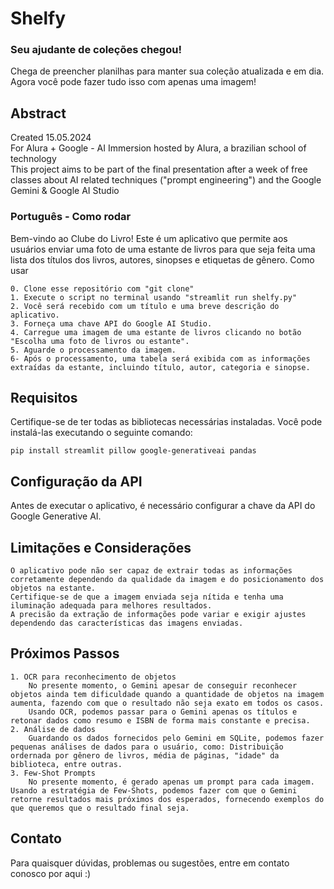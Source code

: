 # Shelfy

### Seu ajudante de coleções chegou!
Chega de preencher planilhas para manter sua coleção atualizada e em dia. Agora você pode fazer tudo isso com apenas uma imagem!

## Abstract
Created 15.05.2024  
For Alura + Google - AI Immersion hosted by Alura, a brazilian school of technology  
This project aims to be part of the final presentation after a week of free classes
about AI related techniques ("prompt engineering") and the Google Gemini & Google AI Studio

### Português - Como rodar
Bem-vindo ao Clube do Livro! Este é um aplicativo que permite aos usuários enviar uma foto de uma estante de livros para que seja feita uma lista dos títulos dos livros, autores, sinopses e etiquetas de gênero.
Como usar
    
    0. Clone esse repositório com "git clone"
    1. Execute o script no terminal usando "streamlit run shelfy.py"
    2. Você será recebido com um título e uma breve descrição do aplicativo.
    3. Forneça uma chave API do Google AI Studio.
    4. Carregue uma imagem de uma estante de livros clicando no botão "Escolha uma foto de livros ou estante".
    5. Aguarde o processamento da imagem.
    6- Após o processamento, uma tabela será exibida com as informações extraídas da estante, incluindo título, autor, categoria e sinopse.

## Requisitos

Certifique-se de ter todas as bibliotecas necessárias instaladas. Você pode instalá-las executando o seguinte comando:

```pip install streamlit pillow google-generativeai pandas```

## Configuração da API

Antes de executar o aplicativo, é necessário configurar a chave da API do Google Generative AI.   

## Limitações e Considerações

    O aplicativo pode não ser capaz de extrair todas as informações corretamente dependendo da qualidade da imagem e do posicionamento dos objetos na estante.
    Certifique-se de que a imagem enviada seja nítida e tenha uma iluminação adequada para melhores resultados.
    A precisão da extração de informações pode variar e exigir ajustes dependendo das características das imagens enviadas.

## Próximos Passos

    1. OCR para reconhecimento de objetos
        No presente momento, o Gemini apesar de conseguir reconhecer objetos ainda tem dificuldade quando a quantidade de objetos na imagem aumenta, fazendo com que o resultado não seja exato em todos os casos.
        Usando OCR, podemos passar para o Gemini apenas os títulos e retonar dados como resumo e ISBN de forma mais constante e precisa.
    2. Análise de dados
        Guardando os dados fornecidos pelo Gemini em SQLite, podemos fazer pequenas análises de dados para o usuário, como: Distribuição ordernada por gênero de livros, média de páginas, "idade" da biblioteca, entre outras.
    3. Few-Shot Prompts
        No presente momento, é gerado apenas um prompt para cada imagem. Usando a estratégia de Few-Shots, podemos fazer com que o Gemini retorne resultados mais próximos dos esperados, fornecendo exemplos do que queremos que o resultado final seja.
         

## Contato

Para quaisquer dúvidas, problemas ou sugestões, entre em contato conosco por aqui :)
